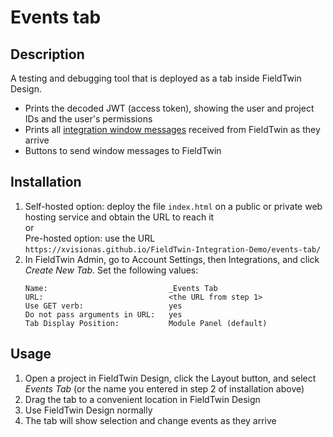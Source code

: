 # Events tab

## Description

A testing and debugging tool that is deployed as a tab inside FieldTwin Design.

* Prints the decoded JWT (access token), showing the user and project IDs and the user's permissions
* Prints all [integration window messages](../INTEGRATIONS.md#communication-from-fieldtwin-to-integration)
  received from FieldTwin as they arrive
* Buttons to send window messages to FieldTwin

## Installation

1. Self-hosted option: deploy the file `index.html` on a public or private web
   hosting service and obtain the URL to reach it  
   or  
   Pre-hosted option: use the URL `https://xvisionas.github.io/FieldTwin-Integration-Demo/events-tab/`
2. In FieldTwin Admin, go to Account Settings, then Integrations, and click _Create New Tab_.
   Set the following values:  
   ```
   Name:                           _Events Tab
   URL:                            <the URL from step 1>
   Use GET verb:                   yes
   Do not pass arguments in URL:   yes
   Tab Display Position:           Module Panel (default)
   ```

## Usage

1. Open a project in FieldTwin Design, click the Layout button, and select _Events Tab_
   (or the name you entered in step 2 of installation above)
2. Drag the tab to a convenient location in FieldTwin Design
3. Use FieldTwin Design normally
4. The tab will show selection and change events as they arrive
